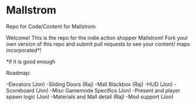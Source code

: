 Mallstrom
=========

Repo for Code/Content for Mallstrom

Welcome! This is the repo for the indie action shopper Mallstrom! 
Fork your own version of this repo and submit pull requests to see your content/ maps incorporated*!


*if it is good enough

Roadmap:

-Elevators (Jon)
-Sliding Doors (Raj)
-Mall Blackbox (Raj)
-HUD (Jon)
-Scoreboard (Jon)
-Misc Gamemode Specifics (Jon)
-Present and player spawn logic (Jon)
-Materials and Mall detail (Raj)
-Mod support (Jon)
